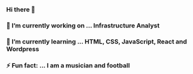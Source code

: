 ### Hi there 👋
### 🔭 I’m currently working on ... Infrastructure Analyst
### 🌱 I’m currently learning ... HTML, CSS, JavaScript, React and Wordpress
### ⚡ Fun fact: ... I am a musician and football
<!--
**philippesfernandes/philippesfernandes** is a ✨ _special_ ✨ repository because its `README.md` (this file) appears on your GitHub profile.

Here are some ideas to get you started:

- 🔭 I’m currently working on ... Infrastructure Analyst
- 🌱 I’m currently learning ... HTML, CSS, JavaScript, React and Wordpress
- 👯 I’m looking to collaborate on ...
- 🤔 I’m looking for help with ...
- 💬 Ask me about ...
- 📫 How to reach me: ...
-->
